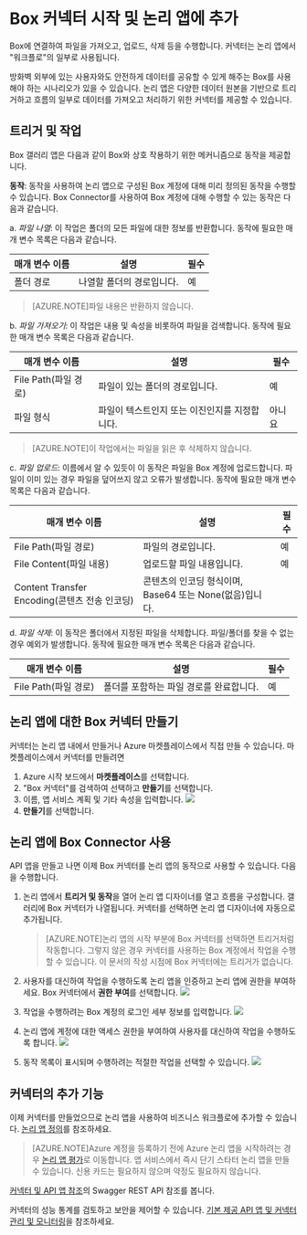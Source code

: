 <properties
   pageTitle="논리 앱에서 Box 커넥터 사용 | Microsoft Azure 앱 서비스"
   description="Box 커넥터 또는 API 앱을 만들어서 구성하고 Azure 앱 서비스의 논리 앱에서 사용하는 방법"
   services="app-service\logic"
   documentationCenter=".net,nodejs,java"
   authors="rajeshramabathiran"
   manager="dwrede"
   editor=""/>

<tags
   ms.service="app-service-logic"
   ms.devlang="multiple"
   ms.topic="article"
   ms.tgt_pltfrm="na"
   ms.workload="integration"
   ms.date="11/11/2015"
   ms.author="rajram"/>

# Box 커넥터 시작 및 논리 앱에 추가 
Box에 연결하여 파일을 가져오고, 업로드, 삭제 등을 수행합니다. 커넥터는 논리 앱에서 "워크플로"의 일부로 사용됩니다.

방화벽 외부에 있는 사용자와도 안전하게 데이터를 공유할 수 있게 해주는 Box를 사용해야 하는 시나리오가 있을 수 있습니다. 논리 앱은 다양한 데이터 원본을 기반으로 트리거하고 흐름의 일부로 데이터를 가져오고 처리하기 위한 커넥터를 제공할 수 있습니다.


## 트리거 및 작업
Box 갤러리 앱은 다음과 같이 Box와 상호 작용하기 위한 메커니즘으로 동작을 제공합니다.

**동작**: 동작을 사용하여 논리 앱으로 구성된 Box 계정에 대해 미리 정의된 동작을 수행할 수 있습니다. Box Connector를 사용하여 Box 계정에 대해 수행할 수 있는 동작은 다음과 같습니다.

a. *파일 나열*: 이 작업은 폴더의 모든 파일에 대한 정보를 반환합니다. 동작에 필요한 매개 변수 목록은 다음과 같습니다.

매개 변수 이름 | 설명 | 필수
--- | --- | ---
폴더 경로 | 나열할 폴더의 경로입니다. | 예

> [AZURE.NOTE]파일 내용은 반환하지 않습니다.

b. *파일 가져오기*: 이 작업은 내용 및 속성을 비롯하여 파일을 검색합니다. 동작에 필요한 매개 변수 목록은 다음과 같습니다.

매개 변수 이름 | 설명 | 필수
--- | --- | ---
File Path(파일 경로) | 파일이 있는 폴더의 경로입니다. | 예
파일 형식 | 파일이 텍스트인지 또는 이진인지를 지정합니다. | 아니요

> [AZURE.NOTE]이 작업에서는 파일을 읽은 후 삭제하지 않습니다.


c. *파일 업로드*: 이름에서 알 수 있듯이 이 동작은 파일을 Box 계정에 업로드합니다. 파일이 이미 있는 경우 파일을 덮어쓰지 않고 오류가 발생합니다. 동작에 필요한 매개 변수 목록은 다음과 같습니다.

매개 변수 이름 | 설명 | 필수
--- | --- | ---
File Path(파일 경로) | 파일의 경로입니다. | 예
File Content(파일 내용) | 업로드할 파일 내용입니다. | 예
Content Transfer Encoding(콘텐츠 전송 인코딩) | 콘텐츠의 인코딩 형식이며, Base64 또는 None(없음)입니다. | 

d. *파일 삭제*: 이 동작은 폴더에서 지정된 파일을 삭제합니다. 파일/폴더를 찾을 수 없는 경우 예외가 발생합니다. 동작에 필요한 매개 변수 목록은 다음과 같습니다.

매개 변수 이름 | 설명 | 필수
--- | --- | ---
File Path(파일 경로) | 폴더를 포함하는 파일 경로를 완료합니다. | 예


## 논리 앱에 대한 Box 커넥터 만들기

커넥터는 논리 앱 내에서 만들거나 Azure 마켓플레이스에서 직접 만들 수 있습니다. 마켓플레이스에서 커넥터를 만들려면

1. Azure 시작 보드에서 **마켓플레이스**를 선택합니다.
2. "Box 커넥터"를 검색하여 선택하고 **만들기**를 선택합니다.
3. 이름, 앱 서비스 계획 및 기타 속성을 입력합니다. 
	![][1]
4. **만들기**를 선택합니다.


## 논리 앱에 Box Connector 사용

API 앱을 만들고 나면 이제 Box 커넥터를 논리 앱의 동작으로 사용할 수 있습니다. 다음을 수행합니다.

1. 논리 앱에서 **트리거 및 동작**을 열어 논리 앱 디자이너를 열고 흐름을 구성합니다. 갤러리에 Box 커넥터가 나열됩니다. 커넥터를 선택하면 논리 앱 디자이너에 자동으로 추가됩니다.

	> [AZURE.NOTE]논리 앱의 시작 부분에 Box 커넥터를 선택하면 트리거처럼 작동합니다. 그렇지 않은 경우 커넥터를 사용하는 Box 계정에서 작업을 수행할 수 있습니다. 이 문서의 작성 시점에 Box 커넥터에는 트리거가 없습니다.

2. 사용자를 대신하여 작업을 수행하도록 논리 앱을 인증하고 논리 앱에 권한을 부여하세요. Box 커넥터에서 **권한 부여**를 선택합니다. 
	![][2]

3. 작업을 수행하려는 Box 계정의 로그인 세부 정보를 입력합니다. 
	![][3]

4. 논리 앱에 계정에 대한 액세스 권한을 부여하여 사용자를 대신하여 작업을 수행하도록 합니다. 
	![][4]

5. 동작 목록이 표시되며 수행하려는 적절한 작업을 선택할 수 있습니다. 
	![][5]

## 커넥터의 추가 기능
이제 커넥터를 만들었으므로 논리 앱을 사용하여 비즈니스 워크플로에 추가할 수 있습니다. [논리 앱 정의](app-service-logic-what-are-logic-apps.md)를 참조하세요.

>[AZURE.NOTE]Azure 계정을 등록하기 전에 Azure 논리 앱을 시작하려는 경우 [논리 앱 평가](https://tryappservice.azure.com/?appservice=logic)로 이동합니다. 앱 서비스에서 즉시 단기 스타터 논리 앱을 만들 수 있습니다. 신용 카드는 필요하지 않으며 약정도 필요하지 않습니다.

[커넥터 및 API 앱 참조](http://go.microsoft.com/fwlink/p/?LinkId=529766)의 Swagger REST API 참조를 봅니다.

커넥터의 성능 통계를 검토하고 보안을 제어할 수 있습니다. [기본 제공 API 앱 및 커넥터 관리 및 모니터링](app-service-logic-monitor-your-connectors.md)을 참조하세요.

<!--Image references-->
[1]: ./media/app-service-logic-connector-box/image_0.jpg
[2]: ./media/app-service-logic-connector-box/image_1.jpg
[3]: ./media/app-service-logic-connector-box/image_2.jpg
[4]: ./media/app-service-logic-connector-box/image_3.jpg
[5]: ./media/app-service-logic-connector-box/image_4.jpg

<!---HONumber=Nov15_HO3-->